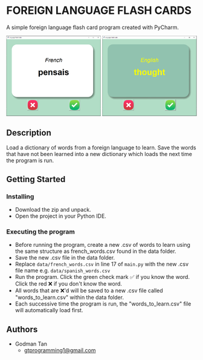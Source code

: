 # FOREIGN LANGUAGE FLASH CARDS  

A simple foreign language flash card program created with PyCharm.

<img src="https://github.com/ygyzys83/Foreign-Language-Flash-Cards/blob/main/ref/Flash_Card_Front.PNG" width="250" />
<img src="https://github.com/ygyzys83/Foreign-Language-Flash-Cards/blob/main/ref/Flash_Card_Back.PNG" width="250" />

## Description

Load a dictionary of words from a foreign language to learn. Save the words that have not been learned into a new dictionary which loads the next time the program is run.

## Getting Started

### Installing

* Download the zip and unpack.
* Open the project in your Python IDE.

### Executing the program

* Before running the program, create a new .csv of words to learn using the same structure as french_words.csv found in the data folder.
* Save the new .csv file in the data folder.
* Replace `data/french_words.csv` in line 17 of `main.py` with the new .csv file name e.g. `data/spanish_words.csv`
* Run the program. Click the green check mark ✅ if you know the word. Click the red ❌ if you don't know the word. 
* All words that are ❌'d will be saved to a new .csv file called "words_to_learn.csv" within the data folder. 
* Each successive time the program is run, the "words_to_learn.csv" file will automatically load first.

## Authors

* Godman Tan
  * gtprogramming1@gmail.com
